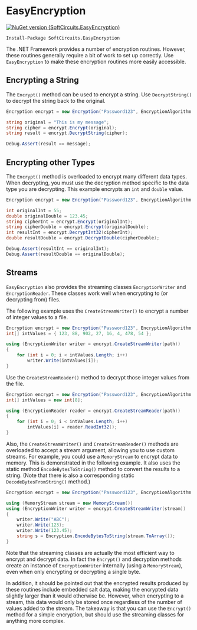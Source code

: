 # EasyEncryption

[![NuGet version (SoftCircuits.EasyEncryption)](https://img.shields.io/nuget/v/SoftCircuits.EasyEncryption.svg?style=flat-square)](https://www.nuget.org/packages/SoftCircuits.EasyEncryption/)

```
Install-Package SoftCircuits.EasyEncryption
```

The .NET Framework provides a number of encryption routines. However, these routines generally require a bit of work to set up correctly. Use `EasyEncryption` to make these encryption routines more easily accessible.

## Encrypting a String

The `Encrypt()` method can be used to encrypt a string. Use `DecryptString()` to decrypt the string back to the original.

```cs
Encryption encrypt = new Encryption("Password123", EncryptionAlgorithm.TripleDes);

string original = "This is my message";
string cipher = encrypt.Encrypt(original);
string result = encrypt.DecryptString(cipher);

Debug.Assert(result == message);
```

## Encrypting other Types

The `Encrypt()` method is overloaded to encrypt many different data types. When decrypting, you must use the decryption method specific to the data type you are decrypting. This example encrypts an `int` and `double` value.

```cs
Encryption encrypt = new Encryption("Password123", EncryptionAlgorithm.TripleDes);

int originalInt = 55;
double originalDouble = 123.45;
string cipherInt = encrypt.Encrypt(originalInt);
string cipherDouble = encrypt.Encrypt(originalDouble);
int resultInt = encrypt.DecryptInt32(cipherInt);
double resultDouble = encrypt.DecryptDouble(cipherDouble);

Debug.Assert(resultInt == originalInt);
Debug.Assert(resultDouble == originalDouble);
```

## Streams

`EasyEncryption` also provides the streaming classes `EncryptionWriter` and `EncryptionReader`. These classes work well when encrypting to (or decrypting from) files.

The following example uses the `CreateStreamWriter()` to encrypt a number of integer values to a file.

```cs
Encryption encrypt = new Encryption("Password123", EncryptionAlgorithm.TripleDes);
int[] intValues = { 123, 88, 902, 27, 16, 4, 478, 54 };

using (EncryptionWriter writer = encrypt.CreateStreamWriter(path))
{
    for (int i = 0; i < intValues.Length; i++)
        writer.Write(intValues[i]);
}
```

Use the `CreateStreamReader()` method to decrypt those integer values from the file.

```cs
Encryption encrypt = new Encryption("Password123", EncryptionAlgorithm.TripleDes);
int[] intValues = new int[8];

using (EncryptionReader reader = encrypt.CreateStreamReader(path))
{
    for (int i = 0; i < intValues.Length; i++)
        intValues[i] = reader.ReadInt32();
}
```

Also, the `CreateStreamWriter()` and `CreateStreamReader()` methods are overloaded to accept a stream argument, allowing you to use custom streams. For example, you could use a `MemoryStream` to encrypt data to memory. This is demonstrated in the following example. It also uses the static method `EncodeBytesToString()` method to convert the results to a string. (Note that there is also a corresponding static `DecodeBytesFromString()` method.)

```cs
Encryption encrypt = new Encryption("Password123", EncryptionAlgorithm.TripleDes);

using (MemoryStream stream = new MemoryStream())
using (EncryptionWriter writer = encrypt.CreateStreamWriter(stream))
{
    writer.Write("ABC");
    writer.Write(123);
    writer.Write(123.45);
    string s = Encryption.EncodeBytesToString(stream.ToArray());
}
```

Note that the streaming classes are actually the most efficient way to encrypt and decrypt data. In fact the `Encrypt()` and decryption methods create an instance of `EncryptionWriter` internally (using a `MemoryStream`), even when only encrypting or decrypting a single byte.

In addition, it should be pointed out that the encrypted results produced by these routines include embedded salt data, making the encrypted data slightly larger than it would otherwise be. However, when encrypting to a stream, this data would only be stored once regardless of the number of values added to the stream. The takeaway is that you can use the `Encrypt()` method for a simple encryption, but should use the streaming classes for anything more complex.
